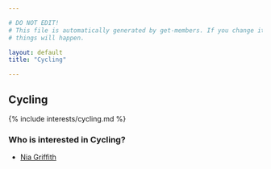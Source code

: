 ```yaml
---

# DO NOT EDIT!
# This file is automatically generated by get-members. If you change it, bad
# things will happen.

layout: default
title: "Cycling"

---
```


## Cycling

{% include interests/cycling.md %}

### Who is interested in Cycling?


* [Nia Griffith](/members/nia-griffith.html)
